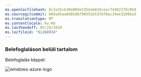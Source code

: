 ```yaml
---
ms.openlocfilehash: 8c2e2bcb30e084e2354ab834ceac74482278c8b9
ms.sourcegitcommit: 60dad5aa0d85db790553e537bf8ac34ee3289ba3
ms.translationtype: MT
ms.contentlocale: hu-HU
ms.lasthandoff: 05/29/2019
ms.locfileid: "61268934"
---
```

### <a name="this-is-content-within-the-include"></a>Belefoglaláson belüli tartalom
Belefoglalás képpel:

![windows-azure-logo](./media/example-include-images/windows-azure.png)

